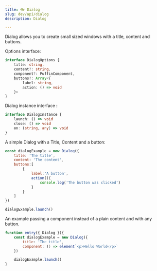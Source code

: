 ```yaml
---
title: 👓 Dialog
slug: dev/api/dialog
description: Dialog

---
```


Dialog allows you to create small sized windows with a title, content and buttons.

Options interface: 

```ts
interface DialogOptions {
	title: string,
	content?: string,
	component?: PuffinComponent,
	buttons?: Array<{ 
		label: string, 
		action: () => void 
	}>
}
```

Dialog instance interface :
```ts
interface DialogInstance {
	launch: () => void
	close: () => void
	on: (string, any) => void
}
```

A simple Dialog with a Title, Content and a button:
```js
const dialogExample = new Dialog({
	title: 'The title',
	content: 'The content',
	buttons:[
		{
			label:'A button',
			action(){
				console.log('The button was clicked')
			}
		}
	]
})

dialogExample.launch()
```

An example passing a component instead of a plain content and with any button.
```js
function entry({ Dialog }){
	const dialogExample = new Dialog({
		title: 'The title',
		component: () => element`<p>Hello World</p>`
	})

	dialogExample.launch()
}
```